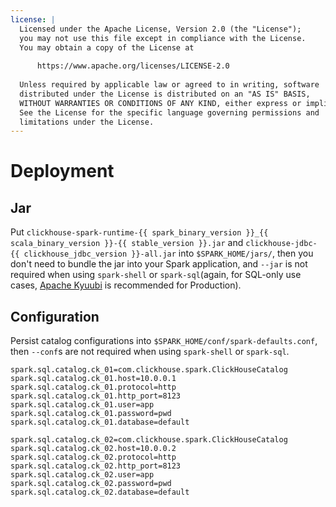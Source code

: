 ```yaml
---
license: |
  Licensed under the Apache License, Version 2.0 (the "License");
  you may not use this file except in compliance with the License.
  You may obtain a copy of the License at
  
      https://www.apache.org/licenses/LICENSE-2.0
  
  Unless required by applicable law or agreed to in writing, software
  distributed under the License is distributed on an "AS IS" BASIS,
  WITHOUT WARRANTIES OR CONDITIONS OF ANY KIND, either express or implied.
  See the License for the specific language governing permissions and
  limitations under the License.
---
```


Deployment
===

## Jar

Put `clickhouse-spark-runtime-{{ spark_binary_version }}_{{ scala_binary_version }}-{{ stable_version }}.jar` and
`clickhouse-jdbc-{{ clickhouse_jdbc_version }}-all.jar` into `$SPARK_HOME/jars/`, then you don't need to bundle the jar
into your Spark application, and `--jar` is not required when using `spark-shell` or `spark-sql`(again, for SQL-only
use cases, [Apache Kyuubi](https://github.com/apache/kyuubi) is recommended for Production).

## Configuration

Persist catalog configurations into `$SPARK_HOME/conf/spark-defaults.conf`, then `--conf`s are not required when using
`spark-shell` or `spark-sql`.

```
spark.sql.catalog.ck_01=com.clickhouse.spark.ClickHouseCatalog
spark.sql.catalog.ck_01.host=10.0.0.1
spark.sql.catalog.ck_01.protocol=http
spark.sql.catalog.ck_01.http_port=8123
spark.sql.catalog.ck_01.user=app
spark.sql.catalog.ck_01.password=pwd
spark.sql.catalog.ck_01.database=default

spark.sql.catalog.ck_02=com.clickhouse.spark.ClickHouseCatalog
spark.sql.catalog.ck_02.host=10.0.0.2
spark.sql.catalog.ck_02.protocol=http
spark.sql.catalog.ck_02.http_port=8123
spark.sql.catalog.ck_02.user=app
spark.sql.catalog.ck_02.password=pwd
spark.sql.catalog.ck_02.database=default
```
